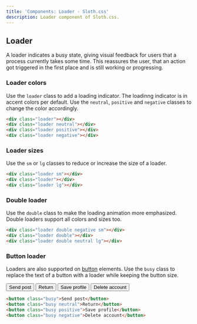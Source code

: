 ```yaml
---
title: 'Components: Loader - Sloth.css'
description: Loader component of Sloth.css.
---
```


## Loader

A loader indicates a busy state, giving visual feedback for users that a process currently takes some time. This reassures the user, that an action got triggered in the first place and is still working or progressing.

### Loader colors

Use the `loader` class to add a loading indicator. The loadinng indicator is in accent colors per default. Use the `neutral`, `positive` and `negative` classes to change the color accordingly.

<div class="demo flex flex-wrap gap-8">
  <div class="loader"></div>
  <div class="loader neutral"></div>
  <div class="loader positive"></div>
  <div class="loader negative"></div>
</div>

```html
<div class="loader"></div>
<div class="loader neutral"></div>
<div class="loader positive"></div>
<div class="loader negative"></div>
```

### Loader sizes

Use the `sm` or `lg` classes to reduce or increase the size of a loader.

<div class="demo flex flex-wrap items-center gap-8">
  <div class="loader sm"></div>
  <div class="loader"></div>
  <div class="loader lg"></div>
</div>

```html
<div class="loader sm"></div>
<div class="loader"></div>
<div class="loader lg"></div>
```

### Double loader

Use the `double` class to make the loading animation more emphasized. Double loaders support all colors and sizes too.

<div class="demo flex flex-wrap items-center gap-8">
  <div class="loader double negative sm"></div>
  <div class="loader double"></div>
  <div class="loader double neutral lg"></div>
</div>

```html
<div class="loader double negative sm"></div>
<div class="loader double"></div>
<div class="loader double neutral lg"></div>
```

### Button loader

Loaders are also supported on <a href="/components/button">button</a> elements. Use the `busy` class to replace the text of a button with a loader while keeping the button size.

<div class="demo flex flex-wrap items-center gap-8">
  <button class="busy">Send post</button>
  <button class="busy neutral">Return</button>
  <button class="busy positive">Save profile</button>
  <button class="busy negative">Delete account</button>
</div>

```html
<button class="busy">Send post</button>
<button class="busy neutral">Return</button>
<button class="busy positive">Save profile</button>
<button class="busy negative">Delete account</button>
```
